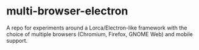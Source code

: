 # multi-browser-electron
A repo for experiments around a Lorca/Electron-like framework with the choice of multiple browsers (Chromium, Firefox, GNOME Web) and mobile support.
